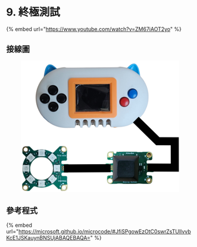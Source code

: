 # 9. 終極測試

{% embed url="https://www.youtube.com/watch?v=ZM67iAOT2yo" %}

## 接線圖

<figure><img src="../../../.gitbook/assets/lightswitch_wiring.png" alt=""><figcaption></figcaption></figure>

## 參考程式

{% embed url="https://microsoft.github.io/microcode/#JfiSPgowEzOtC0swrZsTUlIvvbKcE1JSKauynBNSUjABAQEBAQA=" %}

